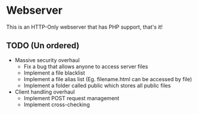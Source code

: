 # Webserver
This is an HTTP-Only webserver that has PHP support, that's it!

## TODO (Un ordered)
- Massive security overhaul
  - Fix a bug that allows anyone to access server files
  - Implement a file blacklist 
  - Implement a file alias list (Eg. filename.html can be accessed by file)
  - Implement a folder called public which stores all public files
- Client handling overhaul
  - Implement POST request management
  - Implement cross-checking
